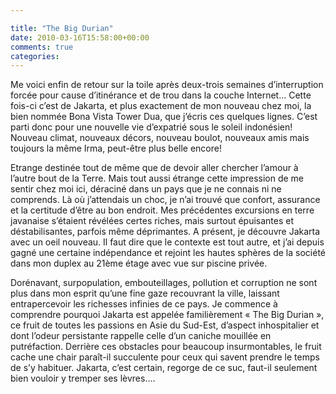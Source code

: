 ```yaml
---

title: "The Big Durian"
date: 2010-03-16T15:58:00+00:00
comments: true
categories: 
---
```


 Me voici enfin de retour sur la toile après deux-trois semaines d’interruption forcée pour cause d’itinérance et de trou dans la couche Internet... Cette fois-ci c’est de Jakarta, et plus exactement de mon nouveau chez moi, la bien nommée Bona Vista Tower Dua, que j’écris ces quelques lignes. C’est parti donc pour une nouvelle vie d’expatrié sous le soleil indonésien! Nouveau climat, nouveaux décors, nouveau boulot, nouveaux amis mais toujours la même Irma, peut-être plus belle encore!

 Etrange destinée tout de même que de devoir aller chercher l’amour à l’autre bout de la Terre. Mais tout aussi étrange cette impression de me sentir chez moi ici, déraciné dans un pays que je ne connais ni ne comprends. Là où j’attendais un choc, je n’ai trouvé que confort, assurance et la certitude d’être au bon endroit. Mes précédentes excursions en terre javanaise s’étaient révélées certes riches, mais surtout épuisantes et déstabilisantes, parfois même déprimantes. A présent, je découvre Jakarta avec un oeil nouveau. Il faut dire que le contexte est tout autre, et j’ai depuis gagné une certaine indépendance et rejoint les hautes sphères de la société dans mon duplex au 21ème étage avec vue sur piscine privée.

 Dorénavant, surpopulation, embouteillages, pollution et corruption ne sont plus dans mon esprit qu’une fine gaze recouvrant la ville, laissant entrapercevoir les richesses infinies de ce pays. Je commence à comprendre pourquoi Jakarta est appelée familièrement « The Big Durian », ce fruit de toutes les passions en Asie du Sud-Est, d’aspect inhospitalier et dont l’odeur persistante rappelle celle d’un caniche mouillée en putréfaction. Derrière ces obstacles pour beaucoup insurmontables, le fruit cache une chair paraît-il succulente pour ceux qui savent prendre le temps de s’y habituer. Jakarta, c’est certain, regorge de ce suc, faut-il seulement bien vouloir y tremper ses lèvres....
